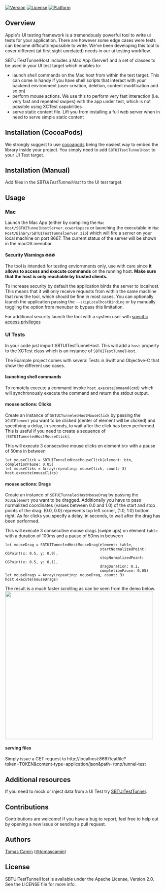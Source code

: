 [![Version](https://img.shields.io/cocoapods/v/SBTUITestTunnelHost.svg?style=flat)](http://cocoadocs.org/docsets/SBTUITestTunnelHost)
[![License](https://img.shields.io/cocoapods/l/SBTUITestTunnelHost.svg?style=flat)](http://cocoadocs.org/docsets/SBTUITestTunnelHost)
[![Platform](https://img.shields.io/cocoapods/p/SBTUITestTunnelHost.svg?style=flat)](http://cocoadocs.org/docsets/SBTUITestTunnelHost)

## Overview

Apple's UI testing framework is a tremendously powerful tool to write ui tests for your application. There are however some edge cases were tests can become difficult/impossible to write. We've been developing this tool to cover different (at first sight unrelated) needs in our ui testing workflow.

SBTUITestTunnelHost includes a Mac App (Server) and a set of classes to be used in your UI test target which enables to:

- launch shell commands on the Mac host from within the test target. This can come in handy if you have shell scripts that interact with your backend environment (user creation, deletion, content modification and so on)
- perform mouse actions. We use this to perform very fast interaction (i.e. very fast and repeated swipes) with the app under test, which is not possible using XCTest capabilities
- serve static content file. Lift you from installing a full web server when in need to serve simple static content

## Installation (CocoaPods)

We strongly suggest to use [cocoapods](https://cocoapods.org) being the easiest way to embed the library inside your project. You simply need to add `SBTUITestTunnelHost` to your UI Test target. 

## Installation (Manual)

Add files in the *SBTUITestTunnelHost* to the UI test target.

## Usage

### Mac

Launch the Mac App (either by compiling the `Mac Host/SBTUITunnelHostServer.xcworkspace` or launching the executable in `Mac Host/Binary/SBTUITestTunnelServer.zip`) which will fire a server on your local machine on port 8667. The current status of the server will be shown in the macOS menubar.

#### Security Warnings 🔥🔥🔥 

The tool is intended for testing enviornments only, use with care since **it allows to access and execute commands** on the running host. **Make sure that the host is only reachable by trusted clients.**

To increase security by default the application binds the server to localhost. This means that it will only receive requests from within the same machine that runs the tool, which should be fine in most cases. You can optionally launch the application  passing the `--skipLocalhostBinding` or by manually toggling the option from menubar to bypass this limitation.

For additional security launch the tool with a system user with [specific access privileges](https://support.apple.com/kb/PH25796?locale=en_US&amp;viewlocale=en_US)

### UI Tests

In your code just import SBTUITestTunnelHost. This will add a `host` property to the XCTest class which is an instance of `SBTUITestTunnelHost`.

The Example project comes with several Tests in Swift and Objective-C that show the different use cases.

#### launching shell commands
To remotely execute a command invoke  `host.executeCommand(cmd)` which will synchronously execute the command and return the stdout output.

#### mouse actions: Clicks
Create an instance of `SBTUITunneledHostMouseClick` by passing the `XCUIElement` you want to be clicked (center of element will be clicked) and specifying a delay, in seconds, to wait after the click has been performed. This is useful if you need to create a sequence of `[SBTUITunneledHostMouseClick]`.

This will execute 3 consecutive mouse clicks on element `btn` with a pause of 50ms in between
```
let mouseClick = SBTUITunneledHostMouseClick(element: btn, completionPause: 0.05)
let mouseCliks = Array(repeating: mouseClick, count: 3)
host.execute(mouseCliks)
```

#### mouse actions: Drags
Create an instance of `SBTUITunneledHostMouseDrag` by passing the `XCUIElement` you want to be dragged.
Additionally you have to pass normalized coordinates (values between 0.0 and 1.0) of the start and stop points of the drag. (0.0, 0.0) represents top left corner, (1.0, 1.0) bottom right.
As for clicks you specify a delay, in seconds, to wait after the drag has been performed.

This will execute 3 consecutive mouse drags (swipe ups) on element `table` with a duration of 100ms and a pause of 50ms in between
```
let mouseDrag = SBTUITunneledHostMouseDrag(element: table,
                                           startNormalizedPoint: CGPoint(x: 0.5, y: 0.9),
                                           stopNormalizedPoint: CGPoint(x: 0.5, y: 0.1),
                                           dragDuration: 0.1,
                                           completionPause: 0.05)
let mouseDrags = Array(repeating: mouseDrag, count: 3)
host.execute(mouseDrags)
```

The result is a much faster scrolling as can be seen from the demo below.
<img src="https://raw.githubusercontent.com/Subito-it/SBTUITestTunnelHost/master/Images/ScrollingDemo.gif" width="480" />


#### serving files
Simply issue a GET request to http://localhost:8667/catfile?token=TOKEN&content-type=application/json&path=/tmp/tunnel-test


## Additional resources

If you need to mock or inject data from a UI Test try [SBTUITestTunnel](https://github.com/Subito-it/SBTUITestTunnel).

## Contributions

Contributions are welcome! If you have a bug to report, feel free to help out by opening a new issue or sending a pull request.

## Authors

[Tomas Camin](https://github.com/tcamin) ([@tomascamin](https://twitter.com/tomascamin))

## License

SBTUITestTunnelHost is available under the Apache License, Version 2.0. See the LICENSE file for more info.
